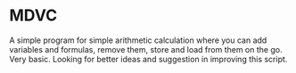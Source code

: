 # MDVC
A simple program for simple arithmetic calculation where you can add variables and formulas, remove them, store and load from them on the go. 
Very basic. Looking for better ideas and suggestion in improving this script.
